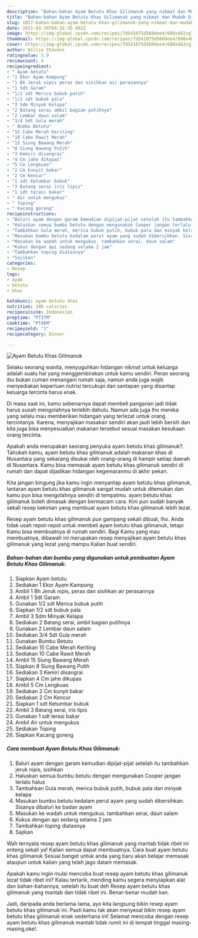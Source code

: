 ```yaml
---
description: "Bahan-bahan Ayam Betutu Khas Gilimanuk yang nikmat dan Mudah Dibuat"
title: "Bahan-bahan Ayam Betutu Khas Gilimanuk yang nikmat dan Mudah Dibuat"
slug: 1017-bahan-bahan-ayam-betutu-khas-gilimanuk-yang-nikmat-dan-mudah-dibuat
date: 2021-03-26T04:32:35.482Z
image: https://img-global.cpcdn.com/recipes/7d541075d568dee4/680x482cq70/ayam-betutu-khas-gilimanuk-foto-resep-utama.jpg
thumbnail: https://img-global.cpcdn.com/recipes/7d541075d568dee4/680x482cq70/ayam-betutu-khas-gilimanuk-foto-resep-utama.jpg
cover: https://img-global.cpcdn.com/recipes/7d541075d568dee4/680x482cq70/ayam-betutu-khas-gilimanuk-foto-resep-utama.jpg
author: Willie Stevens
ratingvalue: 3.9
reviewcount: 4
recipeingredient:
- " Ayam betutu"
- "1 Ekor Ayam Kampung"
- "1 Bh Jeruk nipis peras dan sisihkan air perasannya"
- "1 Sdt Garam"
- "1/2 sdt Merica bubuk putih"
- "1/2 sdt bubuk pala"
- "3 Sdm Minyak Kelapa"
- "2 Batang serai ambil bagian putihnya"
- "2 Lembar daun salam"
- "3/4 Sdt Gula merah"
- " Bumbu Betutu"
- "15 Cabe Merah Keriting"
- "10 Cabe Rawit Merah"
- "15 Siung Bawang Merah"
- "8 Siung Bawang Putih"
- "3 Kemiri disangrai"
- "4 Cm jahe dikupas"
- "5 Cm Lengkuas"
- "2 Cm kunyit bakar"
- "2 Cm Kencur"
- "1 sdt Ketumbar bubuk"
- "3 Batang serai iris tipis"
- "1 sdt terasi bakar"
- " Air untuk mengukus"
- " Toping"
- " Kacang goreng"
recipeinstructions:
- "Baluri ayam dengan garam kemudian dipijat-pijat setelah itu tambahkan jeruk nipis, sisihkan"
- "Haluskan semua bumbu betutu dengan mengunakan Cooper jangan terlalu halus"
- "Tambahkan Gula merah, merica bubuk putih, bubuk pala dan minyak kelapa"
- "Masukan bumbu betutu kedalam perut ayam yang sudah dibersihkan. Sisanya dibaluri ke badan ayam"
- "Masukan ke wadah untuk mengukus. tambahkan serai, daun salam"
- "Kukus dengan api sedang selama 2 jam"
- "Tambahkan toping diatasnya"
- "Sajikan"
categories:
- Resep
tags:
- ayam
- betutu
- khas

katakunci: ayam betutu khas 
nutrition: 200 calories
recipecuisine: Indonesian
preptime: "PT37M"
cooktime: "PT46M"
recipeyield: "1"
recipecategory: Dinner

---
```



![Ayam Betutu Khas Gilimanuk](https://img-global.cpcdn.com/recipes/7d541075d568dee4/680x482cq70/ayam-betutu-khas-gilimanuk-foto-resep-utama.jpg)

Selaku seorang wanita, menyuguhkan hidangan nikmat untuk keluarga adalah suatu hal yang menggembirakan untuk kamu sendiri. Peran seorang ibu bukan cuman menangani rumah saja, namun anda juga wajib menyediakan keperluan nutrisi tercukupi dan santapan yang disantap keluarga tercinta harus enak.

Di masa  saat ini, kamu sebenarnya dapat membeli panganan jadi tidak harus susah mengolahnya terlebih dahulu. Namun ada juga lho mereka yang selalu mau memberikan hidangan yang terlezat untuk orang tercintanya. Karena, menyajikan masakan sendiri akan jauh lebih bersih dan kita juga bisa menyesuaikan makanan tersebut sesuai masakan kesukaan orang tercinta. 



Apakah anda merupakan seorang penyuka ayam betutu khas gilimanuk?. Tahukah kamu, ayam betutu khas gilimanuk adalah makanan khas di Nusantara yang sekarang disukai oleh orang-orang di hampir setiap daerah di Nusantara. Kamu bisa memasak ayam betutu khas gilimanuk sendiri di rumah dan dapat dijadikan hidangan kegemaranmu di akhir pekan.

Kita jangan bingung jika kamu ingin menyantap ayam betutu khas gilimanuk, lantaran ayam betutu khas gilimanuk sangat mudah untuk ditemukan dan kamu pun bisa mengolahnya sendiri di tempatmu. ayam betutu khas gilimanuk boleh dimasak dengan bermacam cara. Kini pun sudah banyak sekali resep kekinian yang membuat ayam betutu khas gilimanuk lebih lezat.

Resep ayam betutu khas gilimanuk pun gampang sekali dibuat, lho. Anda tidak usah repot-repot untuk membeli ayam betutu khas gilimanuk, tetapi Kamu bisa membuatnya di rumah sendiri. Bagi Kamu yang mau membuatnya, dibawah ini merupakan resep menyajikan ayam betutu khas gilimanuk yang lezat yang mampu Kalian buat sendiri.

<!--inarticleads1-->

##### Bahan-bahan dan bumbu yang digunakan untuk pembuatan Ayam Betutu Khas Gilimanuk:

1. Siapkan  Ayam betutu
1. Sediakan 1 Ekor Ayam Kampung
1. Ambil 1 Bh Jeruk nipis, peras dan sisihkan air perasannya
1. Ambil 1 Sdt Garam
1. Gunakan 1/2 sdt Merica bubuk putih
1. Siapkan 1/2 sdt bubuk pala
1. Ambil 3 Sdm Minyak Kelapa
1. Sediakan 2 Batang serai, ambil bagian putihnya
1. Gunakan 2 Lembar daun salam
1. Sediakan 3/4 Sdt Gula merah
1. Gunakan  Bumbu Betutu
1. Sediakan 15 Cabe Merah Keriting
1. Sediakan 10 Cabe Rawit Merah
1. Ambil 15 Siung Bawang Merah
1. Siapkan 8 Siung Bawang Putih
1. Sediakan 3 Kemiri disangrai
1. Siapkan 4 Cm jahe dikupas
1. Ambil 5 Cm Lengkuas
1. Sediakan 2 Cm kunyit bakar
1. Sediakan 2 Cm Kencur
1. Siapkan 1 sdt Ketumbar bubuk
1. Ambil 3 Batang serai, iris tipis
1. Gunakan 1 sdt terasi bakar
1. Ambil  Air untuk mengukus
1. Sediakan  Toping
1. Siapkan  Kacang goreng




<!--inarticleads2-->

##### Cara membuat Ayam Betutu Khas Gilimanuk:

1. Baluri ayam dengan garam kemudian dipijat-pijat setelah itu tambahkan jeruk nipis, sisihkan
1. Haluskan semua bumbu betutu dengan mengunakan Cooper jangan terlalu halus
1. Tambahkan Gula merah, merica bubuk putih, bubuk pala dan minyak kelapa
1. Masukan bumbu betutu kedalam perut ayam yang sudah dibersihkan. Sisanya dibaluri ke badan ayam
1. Masukan ke wadah untuk mengukus. tambahkan serai, daun salam
1. Kukus dengan api sedang selama 2 jam
1. Tambahkan toping diatasnya
1. Sajikan




Wah ternyata resep ayam betutu khas gilimanuk yang mantab tidak ribet ini enteng sekali ya! Kalian semua dapat membuatnya. Cara buat ayam betutu khas gilimanuk Sesuai banget untuk anda yang baru akan belajar memasak ataupun untuk kalian yang telah jago dalam memasak.

Apakah kamu ingin mulai mencoba buat resep ayam betutu khas gilimanuk lezat tidak ribet ini? Kalau tertarik, mending kamu segera menyiapkan alat dan bahan-bahannya, setelah itu buat deh Resep ayam betutu khas gilimanuk yang mantab dan tidak ribet ini. Benar-benar mudah kan. 

Jadi, daripada anda berlama-lama, ayo kita langsung bikin resep ayam betutu khas gilimanuk ini. Pasti kamu tak akan menyesal bikin resep ayam betutu khas gilimanuk enak sederhana ini! Selamat mencoba dengan resep ayam betutu khas gilimanuk mantab tidak rumit ini di tempat tinggal masing-masing,oke!.

